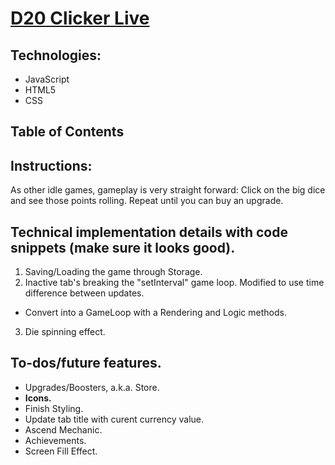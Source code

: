 # [D20 Clicker Live](https://d20-clicker.herokuapp.com/)

## Technologies:
* JavaScript
* HTML5
* CSS

## Table of Contents

## Instructions:
As other idle games, gameplay is very straight forward: Click on the big dice and see those points rolling. Repeat until you can buy an upgrade.

## Technical implementation details with code snippets (make sure it looks good).
1) Saving/Loading the game through Storage.
2) Inactive tab's breaking the "setInterval" game loop. Modified to use time difference between updates.
* Convert into a GameLoop with a Rendering and Logic methods.
3) Die spinning effect.

## To-dos/future features.
* Upgrades/Boosters, a.k.a. Store.
* **Icons.**
* Finish Styling.
* Update tab title with curent currency value.
* Ascend Mechanic.
* Achievements.
* Screen Fill Effect.
